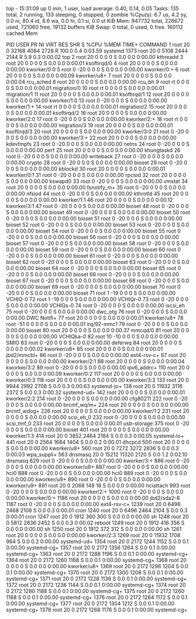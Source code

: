 top - 15:31:09 up 0 min,  1 user,  load average: 0.40, 0.14, 0.05
Tasks: 135 total,   2 running, 133 sleeping,   0 stopped,   0 zombie
%Cpu(s):  6.7 us,  4.2 sy,  0.0 ni, 80.4 id,  8.6 wa,  0.0 hi,  0.1 si,  0.0 st
KiB Mem:    947732 total,   226672 used,   721060 free,    19132 buffers
KiB Swap:        0 total,        0 used,        0 free.   160112 cached Mem

  PID USER      PR  NI    VIRT    RES    SHR S  %CPU %MEM     TIME+ COMMAND
    1 root      20   0   32168   4084   2728 R 100.0  0.4   0:03.59 systemd
 1373 root      20   0    5108   2444   2144 R   5.9  0.3   0:00.02 top
    2 root      20   0       0      0      0 S   0.0  0.0   0:00.00 kthreadd
    3 root      20   0       0      0      0 S   0.0  0.0   0:00.01 ksoftirqd/0
    4 root      20   0       0      0      0 S   0.0  0.0   0:00.00 kworker/0:0
    5 root       0 -20       0      0      0 S   0.0  0.0   0:00.00 kworker/0:+
    6 root      20   0       0      0      0 S   0.0  0.0   0:00.09 kworker/u8+
    7 root      20   0       0      0      0 S   0.0  0.0   0:00.04 rcu_sched
    8 root      20   0       0      0      0 S   0.0  0.0   0:00.00 rcu_bh
    9 root      rt   0       0      0      0 S   0.0  0.0   0:00.01 migration/0
   10 root      rt   0       0      0      0 S   0.0  0.0   0:00.01 migration/1
   11 root      20   0       0      0      0 S   0.0  0.0   0:00.01 ksoftirqd/1
   12 root      20   0       0      0      0 S   0.0  0.0   0:00.00 kworker/1:0
   13 root       0 -20       0      0      0 S   0.0  0.0   0:00.00 kworker/1:+
   14 root      rt   0       0      0      0 S   0.0  0.0   0:00.01 migration/2
   15 root      20   0       0      0      0 S   0.0  0.0   0:00.01 ksoftirqd/2
   16 root      20   0       0      0      0 S   0.0  0.0   0:00.00 kworker/2:0
   17 root       0 -20       0      0      0 S   0.0  0.0   0:00.00 kworker/2:+
   18 root      rt   0       0      0      0 S   0.0  0.0   0:00.00 migration/3
   19 root      20   0       0      0      0 S   0.0  0.0   0:00.01 ksoftirqd/3
   20 root      20   0       0      0      0 S   0.0  0.0   0:00.00 kworker/3:0
   21 root       0 -20       0      0      0 S   0.0  0.0   0:00.00 kworker/3:+
   22 root      20   0       0      0      0 S   0.0  0.0   0:00.00 kdevtmpfs
   23 root       0 -20       0      0      0 S   0.0  0.0   0:00.00 netns
   24 root       0 -20       0      0      0 S   0.0  0.0   0:00.00 perf
   25 root      20   0       0      0      0 S   0.0  0.0   0:00.00 khungtaskd
   26 root       0 -20       0      0      0 S   0.0  0.0   0:00.00 writeback
   27 root       0 -20       0      0      0 S   0.0  0.0   0:00.00 crypto
   28 root       0 -20       0      0      0 S   0.0  0.0   0:00.00 bioset
   29 root       0 -20       0      0      0 S   0.0  0.0   0:00.00 kblockd
   30 root      20   0       0      0      0 S   0.0  0.0   0:00.01 kworker/0:1
   31 root       0 -20       0      0      0 S   0.0  0.0   0:00.00 rpciod
   32 root      20   0       0      0      0 S   0.0  0.0   0:00.00 kswapd0
   33 root       0 -20       0      0      0 S   0.0  0.0   0:00.00 vmstat
   34 root      20   0       0      0      0 S   0.0  0.0   0:00.00 fsnotify_m+
   35 root       0 -20       0      0      0 S   0.0  0.0   0:00.00 nfsiod
   44 root       0 -20       0      0      0 S   0.0  0.0   0:00.00 kthrotld
   45 root      20   0       0      0      0 S   0.0  0.0   0:00.00 kworker/1:1
   46 root      20   0       0      0      0 S   0.0  0.0   0:00.12 kworker/3:1
   47 root       0 -20       0      0      0 S   0.0  0.0   0:00.00 bioset
   48 root       0 -20       0      0      0 S   0.0  0.0   0:00.00 bioset
   49 root       0 -20       0      0      0 S   0.0  0.0   0:00.00 bioset
   50 root       0 -20       0      0      0 S   0.0  0.0   0:00.00 bioset
   51 root       0 -20       0      0      0 S   0.0  0.0   0:00.00 bioset
   52 root       0 -20       0      0      0 S   0.0  0.0   0:00.00 bioset
   53 root       0 -20       0      0      0 S   0.0  0.0   0:00.00 bioset
   54 root       0 -20       0      0      0 S   0.0  0.0   0:00.00 bioset
   55 root       0 -20       0      0      0 S   0.0  0.0   0:00.00 bioset
   56 root       0 -20       0      0      0 S   0.0  0.0   0:00.00 bioset
   57 root       0 -20       0      0      0 S   0.0  0.0   0:00.00 bioset
   58 root       0 -20       0      0      0 S   0.0  0.0   0:00.00 bioset
   59 root       0 -20       0      0      0 S   0.0  0.0   0:00.00 bioset
   60 root       0 -20       0      0      0 S   0.0  0.0   0:00.00 bioset
   61 root       0 -20       0      0      0 S   0.0  0.0   0:00.00 bioset
   62 root       0 -20       0      0      0 S   0.0  0.0   0:00.00 bioset
   63 root       0 -20       0      0      0 S   0.0  0.0   0:00.00 bioset
   64 root       0 -20       0      0      0 S   0.0  0.0   0:00.00 bioset
   65 root       0 -20       0      0      0 S   0.0  0.0   0:00.00 bioset
   66 root       0 -20       0      0      0 S   0.0  0.0   0:00.00 bioset
   67 root       0 -20       0      0      0 S   0.0  0.0   0:00.00 bioset
   68 root       0 -20       0      0      0 S   0.0  0.0   0:00.00 bioset
   69 root       0 -20       0      0      0 S   0.0  0.0   0:00.00 bioset
   70 root       0 -20       0      0      0 S   0.0  0.0   0:00.00 bioset
   71 root       1 -19       0      0      0 S   0.0  0.0   0:00.00 VCHIQ-0
   72 root       1 -19       0      0      0 S   0.0  0.0   0:00.00 VCHIQr-0
   73 root       0 -20       0      0      0 S   0.0  0.0   0:00.00 VCHIQs-0
   74 root       0 -20       0      0      0 S   0.0  0.0   0:00.00 iscsi_eh
   75 root       0 -20       0      0      0 S   0.0  0.0   0:00.00 dwc_otg
   76 root       0 -20       0      0      0 S   0.0  0.0   0:00.00 DWC Notifi+
   77 root      20   0       0      0      0 S   0.0  0.0   0:00.01 kworker/u8+
   78 root     -51   0       0      0      0 S   0.0  0.0   0:00.01 irq/92-mmc1
   79 root       0 -20       0      0      0 S   0.0  0.0   0:00.00 bioset
   80 root      20   0       0      0      0 S   0.0  0.0   0:00.37 mmcqd/0
   81 root      20   0       0      0      0 S   0.0  0.0   0:00.00 VCHIQka-0
   82 root      10 -10       0      0      0 S   0.0  0.0   0:00.00 SMIO
   83 root       0 -20       0      0      0 S   0.0  0.0   0:00.00 deferwq
   84 root      20   0       0      0      0 S   0.0  0.0   0:00.02 kworker/u8+
   85 root      20   0       0      0      0 S   0.0  0.0   0:00.01 jbd2/mmcbl+
   86 root       0 -20       0      0      0 S   0.0  0.0   0:00.00 ext4-rsv-c+
   87 root      20   0       0      0      0 S   0.0  0.0   0:00.00 kworker/2:1
   88 root      20   0       0      0      0 S   0.0  0.0   0:00.04 kworker/3:2
   89 root       0 -20       0      0      0 S   0.0  0.0   0:00.00 ipv6_addrc+
  110 root      20   0       0      0      0 S   0.0  0.0   0:00.09 kworker/0:2
  117 root      20   0       0      0      0 S   0.0  0.0   0:00.00 kworker/0:3
  118 root      20   0       0      0      0 S   0.0  0.0   0:00.00 kworker/3:3
  133 root      20   0    9944   2992   2708 S   0.0  0.3   0:00.63 systemd-jo+
  138 root      20   0   11932   3116   2372 S   0.0  0.3   0:00.32 systemd-ud+
  142 root      20   0       0      0      0 S   0.0  0.0   0:00.01 kworker/2:2
  214 root       0 -20       0      0      0 S   0.0  0.0   0:00.00 cfg80211
  222 root       0 -20       0      0      0 S   0.0  0.0   0:00.00 brcmf_wq/m+
  224 root      20   0       0      0      0 S   0.0  0.0   0:00.00 brcmf_wdog+
  226 root      20   0       0      0      0 S   0.0  0.0   0:00.00 kworker/1:2
  231 root      20   0       0      0      0 S   0.0  0.0   0:00.00 scsi_eh_0
  232 root       0 -20       0      0      0 S   0.0  0.0   0:00.00 scsi_tmf_0
  233 root      20   0       0      0      0 S   0.0  0.0   0:00.01 usb-storage
  375 root       0 -20       0      0      0 S   0.0  0.0   0:00.00 bioset
  401 root      20   0       0      0      0 S   0.0  0.0   0:00.00 kworker/1:3
  414 root      20   0    3852   2464   2184 S   0.0  0.3   0:00.05 systemd-lo+
  441 root      20   0    2564   1684   1404 S   0.0  0.2   0:00.01 dhcpcd
  500 root      20   0       0      0      0 S   0.0  0.0   0:00.00 kworker/u8+
  560 root      20   0    7272   3272   2836 S   0.0  0.3   0:00.03 wpa_suppli+
  563 dnsmasq   20   0   15212  11320   2120 S   0.0  1.2   0:02.10 dnsmasq
  629 root       0 -20       0      0      0 S   0.0  0.0   0:00.00 kworker/3:+
  886 root       0 -20       0      0      0 S   0.0  0.0   0:00.00 kworker/u9+
  887 root       0 -20       0      0      0 S   0.0  0.0   0:00.00 hci0
  888 root       0 -20       0      0      0 S   0.0  0.0   0:00.00 hci0
  889 root       0 -20       0      0      0 S   0.0  0.0   0:00.00 kworker/u9+
  890 root       0 -20       0      0      0 S   0.0  0.0   0:00.00 kworker/u9+
  891 root      20   0    2068    148     16 S   0.0  0.0   0:00.00 hciattach
  993 root       0 -20       0      0      0 S   0.0  0.0   0:00.00 kworker/2:+
 1000 root       0 -20       0      0      0 S   0.0  0.0   0:00.00 kworker/0:+
 1186 root      20   0       0      0      0 S   0.0  0.0   0:00.00 jbd2/sda2-8
 1187 root       0 -20       0      0      0 S   0.0  0.0   0:00.00 ext4-rsv-c+
 1239 root      20   0    6496   2468   2108 S   0.0  0.3   0:00.01 cron
 1240 root      20   0    6496   2464   2104 S   0.0  0.3   0:00.01 cron
 1247 root      20   0    1912    360    300 S   0.0  0.0   0:00.00 sh
 1248 root      20   0    5812   2836   2452 S   0.0  0.3   0:00.02 reboot
 1249 root      20   0    1912    416    356 S   0.0  0.0   0:00.00 sh
 1250 root      20   0    1912    372    312 S   0.0  0.0   0:00.00 sh
 1261 root      20   0       0      0      0 S   0.0  0.0   0:00.00 kworker/2:3
 1269 root      20   0   11932   1708    964 S   0.0  0.2   0:00.00 systemd-ud+
 1354 root      20   0    2172   1244   1152 S   0.0  0.1   0:00.00 systemd-cg+
 1357 root      20   0    2172   1356   1264 S   0.0  0.1   0:00.00 systemd-cg+
 1363 root      20   0    2172   1288   1196 S   0.0  0.1   0:00.00 systemd-cg+
 1364 root      20   0    2172   1260   1168 S   0.0  0.1   0:00.00 systemd-cg+
 1368 root      20   0       0      0      0 S   0.0  0.0   0:00.00 kworker/u8+
 1369 root      20   0    2172   1296   1204 S   0.0  0.1   0:00.00 systemd-cg+
 1370 root      20   0    2172   1300   1208 S   0.0  0.1   0:00.00 systemd-cg+
 1371 root      20   0    2172   1228   1136 S   0.0  0.1   0:00.00 systemd-cg+
 1372 root      20   0    2172   1236   1144 S   0.0  0.1   0:00.00 systemd-cg+
 1374 root      20   0    2172   1280   1188 S   0.0  0.1   0:00.00 systemd-cg+
 1375 root      20   0    2172   1260   1168 S   0.0  0.1   0:00.00 systemd-cg+
 1376 root      20   0    2172   1264   1172 S   0.0  0.1   0:00.00 systemd-cg+
 1377 root      20   0    2172   1304   1212 S   0.0  0.1   0:00.00 systemd-cg+
 1378 root      20   0    2172   1268   1176 S   0.0  0.1   0:00.00 systemd-cg+
